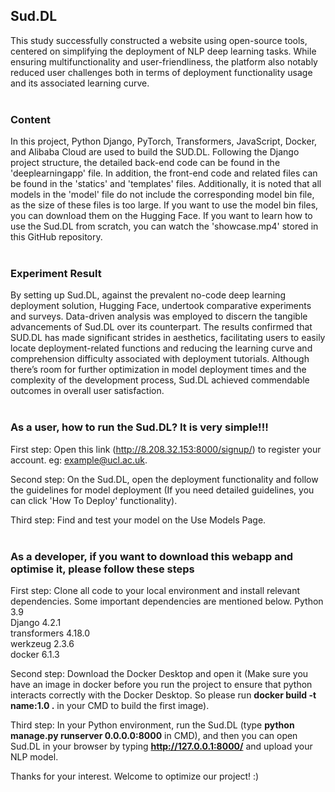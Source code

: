 ## Sud.DL
This study successfully constructed a website using open-source tools, centered on simplifying the deployment of NLP deep learning tasks. While ensuring multifunctionality and user-friendliness, the platform also notably reduced user challenges both in terms of deployment functionality usage and its associated learning curve. 
<br></br>
  
### Content
In this project, Python Django, PyTorch, Transformers, JavaScript, Docker, and Alibaba Cloud are used to build the SUD.DL. Following the Django project structure, the detailed back-end code can be found in the 'deeplearningapp' file. In addition, the front-end code and related files can be found in the 'statics' and 'templates' files. Additionally, it is noted that all models in the 'model' file do not include the corresponding model bin file, as the size of these files is too large. If you want to use the model bin files, you can download them on the Hugging Face. If you want to learn how to use the Sud.DL from scratch, you can watch the 'showcase.mp4' stored in this GitHub repository.
<br></br>
  
### Experiment Result
By setting up Sud.DL, against the prevalent no-code deep learning deployment solution, Hugging Face, undertook comparative experiments and surveys. Data-driven analysis was employed to discern the
tangible advancements of Sud.DL over its counterpart. The results confirmed that SUD.DL has made significant strides in aesthetics, facilitating users to easily locate deployment-related functions and reducing the learning curve and comprehension difficulty associated with deployment tutorials. Although there’s room for further optimization in model deployment times and the complexity of the development process, Sud.DL achieved commendable outcomes in overall user satisfaction.
<br></br>

### As a user, how to run the Sud.DL? It is very simple!!!
First step: Open this link (http://8.208.32.153:8000/signup/) to register your account. eg: example@ucl.ac.uk.

Second step: On the Sud.DL, open the deployment functionality and follow the guidelines for model deployment (If you need detailed guidelines, you can click 'How To Deploy' functionality).

Third step:  Find and test your model on the Use Models Page.
<br></br>

### As a developer, if you want to download this webapp and optimise it, please follow these steps
First step: Clone all code to your local environment and install relevant dependencies. Some important dependencies are mentioned below.
Python 3.9  
Django 4.2.1  
transformers 4.18.0  
werkzeug 2.3.6  
docker 6.1.3  

Second step: Download the Docker Desktop and open it (Make sure you have an image in docker before you run the project to ensure that python interacts correctly with the Docker Desktop. So please run **docker build -t name:1.0 .** in your CMD to build the first image).

Third step: In your Python environment, run the Sud.DL (type **python manage.py runserver 0.0.0.0:8000** in CMD), and then you can open Sud.DL in your browser by typing **http://127.0.0.1:8000/** and upload your NLP model.

Thanks for your interest. Welcome to optimize our project! :)


